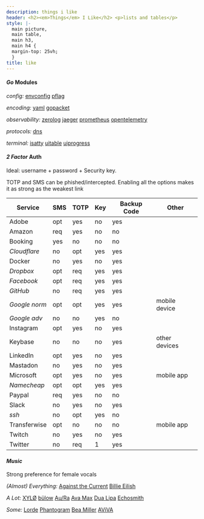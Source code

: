 ```yaml
---
description: things i like
header: <h2><em>Things</em> I Like</h2> <p>lists and tables</p>
style: |-
  main picture,
  main table,
  main h3,
  main h4 {
  margin-top: 25vh;
  }
title: like
---
```


#### _Go_ Modules

_config:_
[envconfig](https://github.com/kelseyhightower/envconfig)
[pflag](https://github.com/spf13/pflag)

_encoding:_
[yaml](https://pkg.go.dev/sigs.k8s.io/yaml)
[gopacket](https://pkg.go.dev/github.com/google/gopacket)

_observability:_
[zerolog](https://pkg.go.dev/github.com/rs/zerolog)
[jaeger](https://pkg.go.dev/github.com/uber/jaeger-client-go)
[prometheus](https://pkg.go.dev/github.com/prometheus/client_golang/prometheus)
[opentelemetry](https://pkg.go.dev/go.opentelemetry.io/otel)

_protocols:_
[dns](https://pkg.go.dev/github.com/miekg/dns)

_terminal:_
[isatty](https://github.com/mattn/go-isatty)
[uitable](https://pkg.go.dev/github.com/gosuri/uitable)
[uiprogress](https://pkg.go.dev/github.com/gosuri/uiprogress)

#### _2 Factor_ Auth

Ideal: username + password + Security key.

TOTP and SMS can be phished/intercepted.
Enabling all the options makes it as strong as the weakest link

| Service       | SMS | TOTP | Key | Backup Code | Other         |
| ------------- | --- | ---- | --- | ----------- | ------------- |
| Adobe         | opt | yes  | no  | yes         |               |
| Amazon        | req | yes  | no  | no          |               |
| Booking       | yes | no   | no  | no          |               |
| _Cloudflare_  | no  | opt  | yes | yes         |               |
| Docker        | no  | yes  | no  | yes         |               |
| _Dropbox_     | opt | req  | yes | yes         |               |
| _Facebook_    | opt | req  | yes | yes         |               |
| _GitHub_      | no  | req  | yes | yes         |               |
| _Google norm_ | opt | opt  | yes | yes         | mobile device |
| _Google adv_  | no  | no   | yes | no          |               |
| Instagram     | opt | yes  | no  | yes         |               |
| Keybase       | no  | no   | no  | yes         | other devices |
| LinkedIn      | opt | yes  | no  | yes         |               |
| Mastadon      | no  | yes  | no  | yes         |               |
| Microsoft     | opt | yes  | no  | yes         | mobile app    |
| _Namecheap_   | opt | opt  | yes | yes         |               |
| Paypal        | req | yes  | no  | no          |               |
| Slack         | no  | yes  | no  | yes         |               |
| _ssh_         | no  | opt  | yes | no          |               |
| Transferwise  | opt | no   | no  | no          | mobile app    |
| Twitch        | no  | yes  | no  | yes         |               |
| Twitter       | no  | req  | 1   | yes         |               |

#### _Music_

Strong preference for female vocals

_(Almost) Everything:_
[Against the Current](https://www.youtube.com/user/againstthecurrentNY)
[Billie Eilish](https://www.youtube.com/channel/UCiGm_E4ZwYSHV3bcW1pnSeQ)

_A Lot:_
[XYLØ](https://www.youtube.com/channel/UCjGluI_WgtTXBTQDDtNcCVw)
[bülow](https://www.youtube.com/channel/UC-hp6SaSjmy2_30BxNNQ4gQ)
[Au/Ra](https://www.youtube.com/user/JamieLouStenzel)
[Ava Max](https://www.youtube.com/channel/UCOwgc8DswjoBMuuUU2ScPvQ)
[Dua Lipa](https://www.youtube.com/user/DuaLipa1)
[Echosmith](https://www.youtube.com/user/RSGBANDTV)

_Some:_
[Lorde](https://www.youtube.com/user/LordeMusic)
[Phantogram](https://www.youtube.com/user/PhantogramMusic)
[Bea Miller](https://www.youtube.com/user/beabuzz1727)
[AViVA](https://www.youtube.com/channel/UCQElSu32ovAEvbhyo2o_8aQ)
